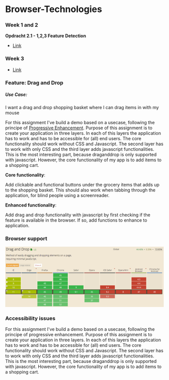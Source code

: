 # Browser-Technologies

### Week 1 and 2

**Opdracht 2.1 - 1,2,3 Feature Detection**

* [Link](https://strexx.github.io/Browser-Technologies/week2/index.html)

### Week 3

* [Link](https://strexx.github.io/Browser-Technologies/week3/index.html)

### Feature: Drag and Drop

##### Use Case: 
I want a drag and drop shopping basket where I can drag items in with my mouse

For this assignment I've build a demo based on a usecase, following the principe of [Progressive Enhancement](https://en.wikipedia.org/wiki/Progressive_enhancement). Purpose of this assignment is to create your application in three layers. In each of this layers the application has to work and has to be accessible for (all) end users. The core functionality should work without CSS and Javascript. The second layer has to work with only CSS and the third layer adds javascript functionalities. This is the most interesting part, because draganddrop is only supported with javascript. However, the core functionality of my app is to add items to a shopping cart.

**Core functionality**: 

Add clickable and functional buttons under the grocery items that adds up to the shopping basket. This should also work when tabbing through the application, for blind people using a screenreader.

**Enhanced functionality**: 

Add drag and drop functionality with javascript by first checking if the feature is available in the browser. If so, add functions to enhance to application.

### Browser support

![CanIUse](readme/caniuse_draganddrop.png)

### Accessibility issues

For this assignment I've build a demo based on a usecase, following the principe of progressive enhancement. Purpose of this assignment is to create your application in three layers. In each of this layers the application has to work and has to be accessible for (all) end users. The core functionality should work without CSS and Javascript. The second layer has to work with only CSS and the third layer adds javascript functionalities. This is the most interesting part, because draganddrop is only supported with javascript. However, the core functionality of my app is to add items to a shopping cart.
